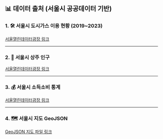 ## 📊 데이터 출처 (서울시 공공데이터 기반)

### 1. 🛠 서울시 도시가스 이용 현황 (2019~2023)
[서울열린데이터광장 링크](https://data.seoul.go.kr/dataList/125/S/2/datasetView.do)

---

### 2. 👥 서울시 상주 인구
[서울열린데이터광장 링크](https://data.seoul.go.kr/dataList/OA-22182/S/1/datasetView.do)

---

### 3. 💰 서울시 소득소비 통계
[서울열린데이터광장 링크](http://data.seoul.go.kr/dataList/OA-22167/S/1/datasetView.do)

---

### 4. 🗺 서울시 지도 GeoJSON
[GeoJSON 지도 파일 링크](https://raw.githubusercontent.com/southkorea/seoul-maps/master/kostat/2013/json/seoul_municipalities_geo_simple.json)
